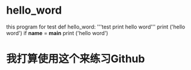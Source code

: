 # hello_word
this program for test 
def hello_word:
'''test print hello word'''
    print ('hello word')
if __name__ = __main__
  print ('hello word')
# 我打算使用这个来练习Github
